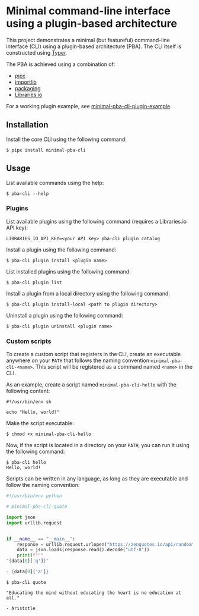 # Minimal command-line interface using a plugin-based architecture

This project demonstrates a minimal (but featureful) command-line interface (CLI) using a plugin-based architecture (PBA).
The CLI itself is constructed using [Typer](https://typer.tiangolo.com).

The PBA is achieved using a combination of:

- [pipx](https://pypa.github.io/pipx/)
- [importlib](https://docs.python.org/3/library/importlib.html)
- [packaging](https://packaging.pypa.io/)
- [Libraries.io](https://libraries.io/)

For a working plugin example, see [minimal-pba-cli-plugin-example](https://github.com/easy-as-python/minimal-pba-cli-plugin-example).

## Installation

Install the core CLI using the following command:

```shell
$ pipx install minimal-pba-cli
```

## Usage

List available commands using the help:

```shell
$ pba-cli --help
```

### Plugins

List available plugins using the following command (requires a Libraries.io API key):

```shell
LIBRARIES_IO_API_KEY=<your API key> pba-cli plugin catalog
```

Install a plugin using the following command:

```shell
$ pba-cli plugin install <plugin name>
```

List installed plugins using the following command:

```shell
$ pba-cli plugin list
```

Install a plugin from a local directory using the following command:

```shell
$ pba-cli plugin install-local <path to plugin directory>
```

Uninstall a plugin using the following command:

```shell
$ pba-cli plugin uninstall <plugin name>
```

### Custom scripts

To create a custom script that registers in the CLI, create an executable anywhere on your `PATH` that follows the naming convention `minimal-pba-cli-<name>`.
This script will be registered as a command named `<name>` in the CLI.

As an example, create a script named `minimal-pba-cli-hello` with the following content:

```shell
#!/usr/bin/env sh

echo "Hello, world!"
```

Make the script executable:

```shell
$ chmod +x minimal-pba-cli-hello
```

Now, if the script is located in a directory on your `PATH`, you can run it using the following command:

```shell
$ pba-cli hello
Hello, world!
```

Scripts can be written in any language, as long as they are executable and follow the naming convention:

```python
#!/usr/bin/env python

# minimal-pba-cli-quote

import json
import urllib.request


if __name__ == "__main__":
    response = urllib.request.urlopen("https://zenquotes.io/api/random")
    data = json.loads(response.read().decode("utf-8"))
    print(f"""
"{data[0]['q']}"

- {data[0]['a']}
```

```shell
$ pba-cli quote

"Educating the mind without educating the heart is no education at all."

- Aristotle
```
